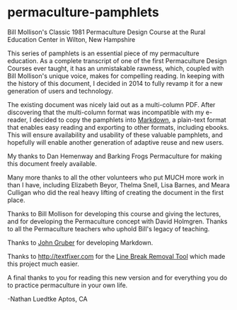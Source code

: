 # permaculture-pamphlets
Bill Mollison's Classic 1981 Permaculture Design Course at the Rural Education Center in Wilton, New Hampshire

This series of pamphlets is an essential piece of my permaculture education. As a complete transcript of one of the first Permaculture Design Courses ever taught, it has an unmistakable rawness, which, coupled with Bill Mollison's unique voice, makes for compelling reading. In keeping with the history of this document, I decided in 2014 to fully revamp it for a new generation of users and technology.

The existing document was nicely laid out as a multi-column PDF. After discovering that the multi-column format was incompatible with my e-reader, I decided to copy the pamphlets into [Markdown](http://daringfireball.net/projects/markdown), a plain-text format that enables easy reading and exporting to other formats, including ebooks. This will ensure availability and usability of these valuable pamphlets, and hopefully will enable another generation of adaptive reuse and new users.

My thanks to Dan Hemenway and Barking Frogs Permaculture for making this document freely available. 

Many more thanks to all the other volunteers who put MUCH more work in than I have, including Elizabeth Beyor, Thelma Snell, Lisa Barnes, and Meara Culligan who did the real heavy lifting of creating the document in the first place.

Thanks to Bill Mollison for developing this course and giving the lectures, and for developing the Permaculture concept with David Holmgren. Thanks to all the Permaculture teachers who uphold Bill's legacy of teaching.

Thanks to [John Gruber](http://daringfireball.net/) for developing Markdown.

Thanks to <http://textfixer.com> for the [Line Break Removal Tool](http://www.textfixer.com/tools/remove-line-breaks.php) which made this project much easier.

A final thanks to you for reading this new version and for everything you do to practice permaculture in your own life.

-Nathan Luedtke 
Aptos, CA
